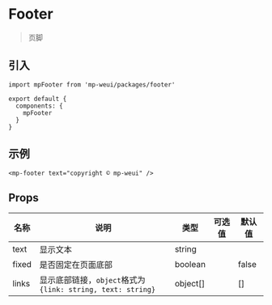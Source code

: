 # Footer

> 页脚

## 引入

    import mpFooter from 'mp-weui/packages/footer'

    export default {
      components: {
        mpFooter
      }
    }

## 示例

    <mp-footer text="copyright © mp-weui" />

## Props

名称 | 说明 | 类型 | 可选值 | 默认值
-- | -- | -- | -- | --
text | 显示文本 | string |  |
fixed | 是否固定在页面底部 | boolean  |  | false
links | 显示底部链接，`object`格式为`{link: string, text: string}` | object[]  |  | []
